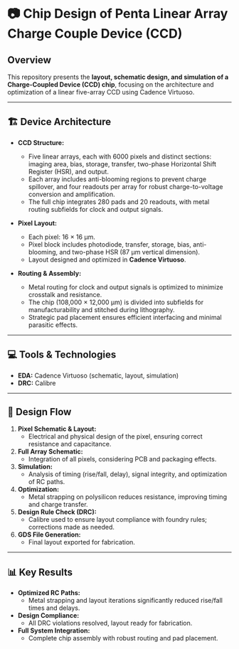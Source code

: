 # 📷 Chip Design of Penta Linear Array Charge Couple Device (CCD)

## Overview

This repository presents the **layout, schematic design, and simulation of a Charge-Coupled Device (CCD) chip**, focusing on the architecture and optimization of a linear five-array CCD using Cadence Virtuoso.

---

## 🏗️ Device Architecture

- **CCD Structure:**  
  - Five linear arrays, each with 6000 pixels and distinct sections: imaging area, bias, storage, transfer, two-phase Horizontal Shift Register (HSR), and output.
  - Each array includes anti-blooming regions to prevent charge spillover, and four readouts per array for robust charge-to-voltage conversion and amplification.
  - The full chip integrates 280 pads and 20 readouts, with metal routing subfields for clock and output signals.

- **Pixel Layout:**  
  - Each pixel: 16 × 16 μm.
  - Pixel block includes photodiode, transfer, storage, bias, anti-blooming, and two-phase HSR (87 μm vertical dimension).
  - Layout designed and optimized in **Cadence Virtuoso**.

- **Routing & Assembly:**  
  - Metal routing for clock and output signals is optimized to minimize crosstalk and resistance.
  - The chip (108,000 × 12,000 μm) is divided into subfields for manufacturability and stitched during lithography.
  - Strategic pad placement ensures efficient interfacing and minimal parasitic effects.

---

## 💻 Tools & Technologies

- **EDA:** Cadence Virtuoso (schematic, layout, simulation)
- **DRC:** Calibre
---

## 🧩 Design Flow

1. **Pixel Schematic & Layout:**  
   - Electrical and physical design of the pixel, ensuring correct resistance and capacitance.
2. **Full Array Schematic:**  
   - Integration of all pixels, considering PCB and packaging effects.
3. **Simulation:**  
   - Analysis of timing (rise/fall, delay), signal integrity, and optimization of RC paths.
4. **Optimization:**  
   - Metal strapping on polysilicon reduces resistance, improving timing and charge transfer.
5. **Design Rule Check (DRC):**  
   - Calibre used to ensure layout compliance with foundry rules; corrections made as needed.
6. **GDS File Generation:**  
   - Final layout exported for fabrication.

---

## 📊 Key Results

- **Optimized RC Paths:**  
  - Metal strapping and layout iterations significantly reduced rise/fall times and delays.
- **Design Compliance:**  
  - All DRC violations resolved, layout ready for fabrication.
- **Full System Integration:**  
  - Complete chip assembly with robust routing and pad placement.


